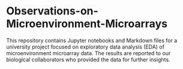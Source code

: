 # Observations-on-Microenvironment-Microarrays
This repository contains Jupyter notebooks and Markdown files for a university project focused on exploratory data analysis (EDA) of microenvironment microarray data. The results are reported to our biological collaborators who provided the data for further insights.
